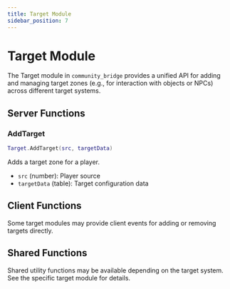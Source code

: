```yaml
---
title: Target Module
sidebar_position: 7
---
```


# Target Module

The Target module in `community_bridge` provides a unified API for adding and managing target zones (e.g., for interaction with objects or NPCs) across different target systems.

## Server Functions

### AddTarget
```lua
Target.AddTarget(src, targetData)
```
Adds a target zone for a player.
- `src` (number): Player source
- `targetData` (table): Target configuration data

## Client Functions

Some target modules may provide client events for adding or removing targets directly.

## Shared Functions

Shared utility functions may be available depending on the target system. See the specific target module for details.
